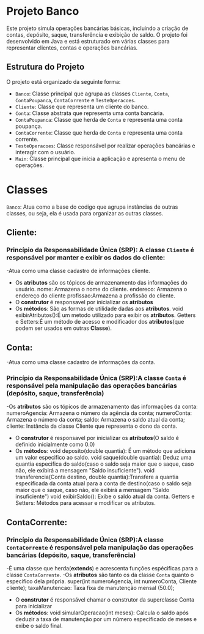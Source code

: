 # Projeto Banco

Este projeto simula operações bancárias básicas, incluindo a criação de contas, depósito, saque, transferência e exibição de saldo. O projeto foi desenvolvido em Java e está estruturado em várias classes para representar clientes, contas e operações bancárias.

## Estrutura do Projeto

O projeto está organizado da seguinte forma:

- `Banco`: Classe principal que agrupa as classes `Cliente`, `Conta`, `ContaPoupanca`, `ContaCorrente` e `TesteOperacoes`.
- `Cliente`: Classe que representa um cliente do banco.
- `Conta`: Classe abstrata que representa uma conta bancária.
- `ContaPoupanca`: Classe que herda de `Conta` e representa uma conta poupança.
- `ContaCorrente`: Classe que herda de `Conta` e representa uma conta corrente.
- `TesteOperacoes`: Classe responsável por realizar operações bancárias e interagir com o usuário.
- `Main`: Classe principal que inicia a aplicação e apresenta o menu de operações.

# Classes
`Banco`: Atua como a base do codigo que agrupa instâncias de outras classes, ou seja, ela é usada para organizar as outras classes.

## Cliente: 
### Princípio da Responsabilidade Única (SRP): A classe `Cliente` é responsável por manter e exibir os dados do cliente:
-Atua como uma classe cadastro de informações cliente.
- Os **atributos** são os tópicos de armazenamento das informações do usuário.
nome: Armazena o nome do cliente.
endereco: Armazena o endereço do cliente
profissao:Armazena a profissão do cliente.
- O **construtor** é responsavel por inicializar  os **atributos** 
- Os **métodos**: São as formas de utilidade dadas aos **atributos**.
void exibirAtributos():É um metodo utilizado para exibir os **atributos**.
Getters e Setters:É um método de acesso e modificador dos **atributos**(que podem ser usados em outras **Classe**).

## Conta:
-Atua como uma classe cadastro de informações da conta.
### Princípio da Responsabilidade Única (SRP):A classe `Conta` é responsável pela manipulação das operações bancárias (depósito, saque, transferência)
-Os **atributos** são os tópicos de armazenamento das informações da conta:
numeroAgencia: Armazena o número da agência da conta;
numeroConta: Armazena o número da conta;
saldo: Armazena o saldo atual da conta;
cliente: Instância da classe Cliente que representa o dono da conta.
- O **construtor** é responsavel por inicializar  os **atributos**(O saldo é definido inicialmente como 0.0)
- Os **métodos**:
void deposito(double quantia): É um método que adiciona um valor especifico ao saldo.
void saque(double quantia): Deduz uma quantia especifica do saldo(caso o saldo seja maior que o saque, caso não, ele exibirá a mensagem "Saldo insuficiente").
void transferencia(Conta destino, double quantia):Transfere a quantia especificada da conta atual para a conta de destino(caso o saldo seja maior que o saque, caso não, ele exibirá a mensagem "Saldo insuficiente")
void exibirSaldo(): Exibe o saldo atual da conta.
Getters e Setters: Métodos para acessar e modificar os atributos.

## ContaCorrente:
### Princípio da Responsabilidade Única (SRP):A classe `ContaCorrente` é responsável pela manipulação das operações bancárias (depósito, saque, transferência)
-É  uma classe que herda(**extends**) e acrescenta funções espécificas para a classe `ContaCorrente`.
-Os **atributos** são tanto os da classe `Conta` quanto o especifico dela própria.
super(int numeroAgencia, int numeroConta, Cliente cliente);
taxaManutencao: Taxa fixa de manutenção mensal (50.0);
- O **construtor** é responsável chamar o construtor da superclasse Conta para inicializar
- Os **métodos**:
void simularOperacao(int meses): Calcula o saldo após deduzir a taxa de manutenção por um número especificado de meses e exibe o saldo final.
  


